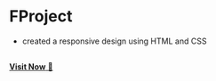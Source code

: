 # FProject
- created a responsive design using HTML and CSS
##
<a href = "https://shubham2511github.github.io/FProject/">**Visit Now** 🚀</a>
